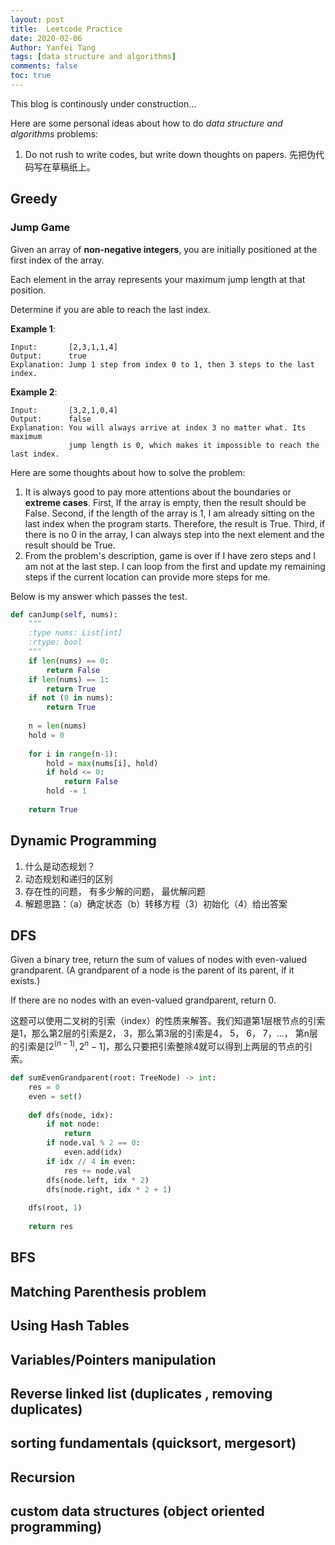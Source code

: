 ```yaml
---
layout: post
title:  Leetcode Practice
date: 2020-02-06
Author: Yanfei Tang
tags: [data structure and algorithms]
comments: false
toc: true
---
```


This blog is continously under construction...

<!-- more -->

Here are some personal ideas about how to do *data structure and algorithms* problems: 
1. Do not rush to write codes, but write down thoughts on papers. 先把伪代码写在草稿纸上。

## Greedy

### Jump Game

Given an array of **non-negative integers**, you are initially positioned at the first index of the array.

Each element in the array represents your maximum jump length at that position.

Determine if you are able to reach the last index.

**Example 1**:
```
Input:       [2,3,1,1,4]
Output:      true
Explanation: Jump 1 step from index 0 to 1, then 3 steps to the last index.
```

**Example 2**:
```
Input:       [3,2,1,0,4]
Output:      false
Explanation: You will always arrive at index 3 no matter what. Its maximum
             jump length is 0, which makes it impossible to reach the last index.
```

Here are some thoughts about how to solve the problem:
1. It is always good to pay more attentions about the boundaries or **extreme cases**. First, If the array is empty, then the result should be False. Second, if the length of the array is 1, I am already sitting on the last index when the program starts. Therefore, the result is True. Third, if there is no 0 in the array, I can always step into the next element and the result should be True.
2. From the problem's description, game is over if I have zero steps and I am not at the last step. I can loop from the first and update my remaining steps if the current location can provide more steps for me.

Below is my answer which passes the test. 

```python
def canJump(self, nums):
    """
    :type nums: List[int]
    :rtype: bool
    """
    if len(nums) == 0:
        return False
    if len(nums) == 1:
        return True
    if not (0 in nums):
        return True
        
    n = len(nums)
    hold = 0
        
    for i in range(n-1):            
        hold = max(nums[i], hold)
        if hold <= 0:
            return False
        hold -= 1
            
    return True
```

## Dynamic Programming

1. 什么是动态规划？
2. 动态规划和递归的区别
3. 存在性的问题， 有多少解的问题， 最优解问题
4. 解题思路：（a）确定状态（b）转移方程（3）初始化（4）给出答案



## DFS

Given a binary tree, return the sum of values of nodes with even-valued grandparent.  (A grandparent of a node is the parent of its parent, if it exists.)

If there are no nodes with an even-valued grandparent, return 0.

这题可以使用二叉树的引索（index）的性质来解答。我们知道第1层根节点的引索是1，那么第2层的引索是2， 3，那么第3层的引索是4， 5， 6， 7，...， 第n层的引索是$[2^{(n-1)}, 2^n - 1]$，那么只要把引索整除4就可以得到上两层的节点的引索。

```python
def sumEvenGrandparent(root: TreeNode) -> int:
    res = 0
    even = set()
        
    def dfs(node, idx):
        if not node:
            return 
        if node.val % 2 == 0:
            even.add(idx)
        if idx // 4 in even:
            res += node.val 
        dfs(node.left, idx * 2)
        dfs(node.right, idx * 2 + 1)
        
    dfs(root, 1)
        
    return res
```

## BFS
## Matching Parenthesis problem
## Using Hash Tables
## Variables/Pointers manipulation
## Reverse linked list (duplicates , removing duplicates)
## sorting fundamentals (quicksort, mergesort)
## Recursion
## custom data structures (object oriented programming)




